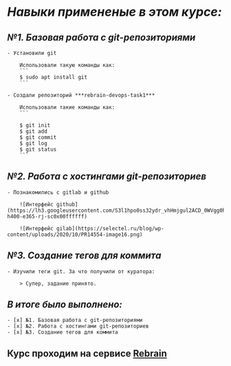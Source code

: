 # *Навыки примененые в этом курсе:*

## *№1. Базовая работа с git-репозиториями*

	- Установили git

		Использовали такую команды как: 
		```
		$ sudo apt install git	
		```

	- Создали репозиторий ***rebrain-devops-task1***

		Использовали такие команды как:
		```

		$ git init
		$ git add
		$ git commit
		$ git log
		$ git status
		```

## *№2. Работа с хостингами git-репозиториев*

	- Познакомились с gitlab и github

		![Интерфейс github](https://lh3.googleusercontent.com/S3l1hpo0ss32ydr_vhHmjgul2ACD_0WVgg0hgnuCuQolnPD6ZAZxqKumeYWStjrZ47qckhn_2GjOyJl5I_g4nT_0Aw=w640-h400-e365-rj-sc0x00ffffff)
		 
		![Интерфейс gilab](https://selectel.ru/blog/wp-content/uploads/2020/10/PR14554-image16.png)

## *№3. Создание тегов для коммита*

	- Изучили теги git. За что получили от куратора:
		
		> Супер, задание принято. 

## *В итоге было выполнено:*

	- [x] №1. Базовая работа с git-репозиториями
	- [x] №2. Работа с хостингами git-репозиториев
	- [x] №3. Создание тегов для коммита

## Курс проходим на сервисе [Rebrain](rebrainme.com)


